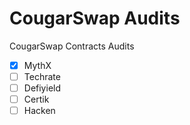 # CougarSwap Audits
CougarSwap Contracts Audits

- [x] MythX
- [ ] Techrate
- [ ] Defiyield
- [ ] Certik
- [ ] Hacken
